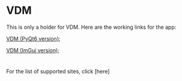 # VDM
This is only a holder for VDM. Here are the working links for the app:

[VDM (PyQt6 version)](https://github.com/azguesty/VDM-_PyQt6_);

[VDM (ImGui version)](https://github.com/azguesty/VDM-ImGui-);
#
For the list of supported sites, click [here]
